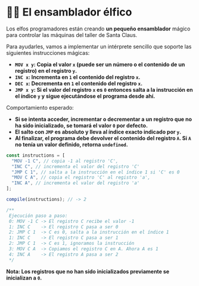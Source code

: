 # 👩‍💻 El ensamblador élfico

Los elfos programadores están creando **un pequeño ensamblador** mágico para controlar las máquinas del taller de Santa Claus.

Para ayudarles, vamos a implementar un intérprete sencillo que soporte las siguientes instrucciones mágicas:

- **`MOV x y`: Copia el valor `x` (puede ser un número o el contenido de un registro) en el registro `y`.**
- **`INC x`: Incrementa en `1` el contenido del registro `x`.**
- **`DEC x`: Decrementa en `1` el contenido del registro `x`.**
- **`JMP x y`: Si el valor del registro `x` es `0` entonces salta a la instrucción en el índice `y` y sigue ejecutándose el programa desde ahí.**

Comportamiento esperado:

- **Si se intenta acceder, incrementar o decrementar a un registro que no ha sido inicializado, se tomará el valor `0` por defecto.**
- **El salto con `JMP` es absoluto y lleva al índice exacto indicado por `y`.**
- **Al finalizar, el programa debe devolver el contenido del registro `A`. Si `A` no tenía un valor definido, retorna `undefined`.**

```javascript
const instructions = [
  "MOV -1 C", // copia -1 al registro 'C',
  "INC C", // incrementa el valor del registro 'C'
  "JMP C 1", // salta a la instrucción en el índice 1 si 'C' es 0
  "MOV C A", // copia el registro 'C' al registro 'a',
  "INC A", // incrementa el valor del registro 'a'
];

compile(instructions); // -> 2

/**
 Ejecución paso a paso:
 0: MOV -1 C -> El registro C recibe el valor -1
 1: INC C    -> El registro C pasa a ser 0
 2: JMP C 1  -> C es 0, salta a la instrucción en el índice 1
 1: INC C    -> El registro C pasa a ser 1
 2: JMP C 1  -> C es 1, ignoramos la instrucción
 3: MOV C A  -> Copiamos el registro C en A. Ahora A es 1
 4: INC A    -> El registro A pasa a ser 2
 */
```

**Nota: Los registros que no han sido inicializados previamente se inicializan a `0`.**
